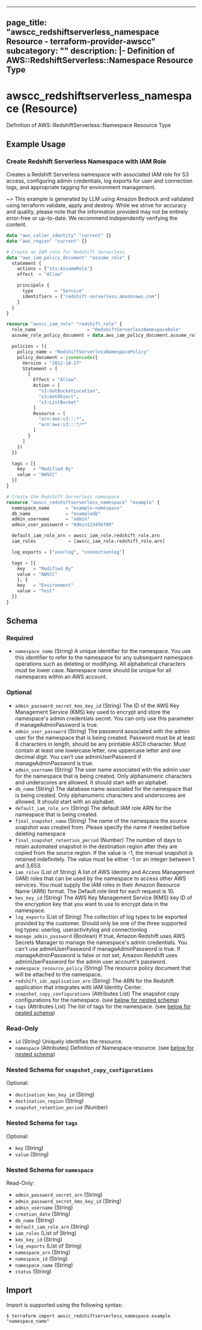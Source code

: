 
---
page_title: "awscc_redshiftserverless_namespace Resource - terraform-provider-awscc"
subcategory: ""
description: |-
  Definition of AWS::RedshiftServerless::Namespace Resource Type
---

# awscc_redshiftserverless_namespace (Resource)

Definition of AWS::RedshiftServerless::Namespace Resource Type

## Example Usage

### Create Redshift Serverless Namespace with IAM Role

Creates a Redshift Serverless namespace with associated IAM role for S3 access, configuring admin credentials, log exports for user and connection logs, and appropriate tagging for environment management.

~> This example is generated by LLM using Amazon Bedrock and validated using terraform validate, apply and destroy. While we strive for accuracy and quality, please note that the information provided may not be entirely error-free or up-to-date. We recommend independently verifying the content.

```terraform
data "aws_caller_identity" "current" {}
data "aws_region" "current" {}

# Create an IAM role for Redshift Serverless
data "aws_iam_policy_document" "assume_role" {
  statement {
    actions = ["sts:AssumeRole"]
    effect  = "Allow"

    principals {
      type        = "Service"
      identifiers = ["redshift-serverless.amazonaws.com"]
    }
  }
}

resource "awscc_iam_role" "redshift_role" {
  role_name                   = "RedshiftServerlessNamespaceRole"
  assume_role_policy_document = data.aws_iam_policy_document.assume_role.json

  policies = [{
    policy_name = "RedshiftServerlessNamespacePolicy"
    policy_document = jsonencode({
      Version = "2012-10-17"
      Statement = [
        {
          Effect = "Allow"
          Action = [
            "s3:GetBucketLocation",
            "s3:GetObject",
            "s3:ListBucket"
          ]
          Resource = [
            "arn:aws:s3:::*",
            "arn:aws:s3:::*/*"
          ]
        }
      ]
    })
  }]

  tags = [{
    key   = "Modified By"
    value = "AWSCC"
  }]
}

# Create the Redshift Serverless namespace
resource "awscc_redshiftserverless_namespace" "example" {
  namespace_name      = "example-namespace"
  db_name             = "exampledb"
  admin_username      = "admin"
  admin_user_password = "Admin123456789"

  default_iam_role_arn = awscc_iam_role.redshift_role.arn
  iam_roles            = [awscc_iam_role.redshift_role.arn]

  log_exports = ["userlog", "connectionlog"]

  tags = [{
    key   = "Modified By"
    value = "AWSCC"
    }, {
    key   = "Environment"
    value = "Test"
  }]
}
```

<!-- schema generated by tfplugindocs -->
## Schema

### Required

- `namespace_name` (String) A unique identifier for the namespace. You use this identifier to refer to the namespace for any subsequent namespace operations such as deleting or modifying. All alphabetical characters must be lower case. Namespace name should be unique for all namespaces within an AWS account.

### Optional

- `admin_password_secret_kms_key_id` (String) The ID of the AWS Key Management Service (KMS) key used to encrypt and store the namespace's admin credentials secret. You can only use this parameter if manageAdminPassword is true.
- `admin_user_password` (String) The password associated with the admin user for the namespace that is being created. Password must be at least 8 characters in length, should be any printable ASCII character. Must contain at least one lowercase letter, one uppercase letter and one decimal digit. You can't use adminUserPassword if manageAdminPassword is true.
- `admin_username` (String) The user name associated with the admin user for the namespace that is being created. Only alphanumeric characters and underscores are allowed. It should start with an alphabet.
- `db_name` (String) The database name associated for the namespace that is being created. Only alphanumeric characters and underscores are allowed. It should start with an alphabet.
- `default_iam_role_arn` (String) The default IAM role ARN for the namespace that is being created.
- `final_snapshot_name` (String) The name of the namespace the source snapshot was created from. Please specify the name if needed before deleting namespace
- `final_snapshot_retention_period` (Number) The number of days to retain automated snapshot in the destination region after they are copied from the source region. If the value is -1, the manual snapshot is retained indefinitely. The value must be either -1 or an integer between 1 and 3,653.
- `iam_roles` (List of String) A list of AWS Identity and Access Management (IAM) roles that can be used by the namespace to access other AWS services. You must supply the IAM roles in their Amazon Resource Name (ARN) format. The Default role limit for each request is 10.
- `kms_key_id` (String) The AWS Key Management Service (KMS) key ID of the encryption key that you want to use to encrypt data in the namespace.
- `log_exports` (List of String) The collection of log types to be exported provided by the customer. Should only be one of the three supported log types: userlog, useractivitylog and connectionlog
- `manage_admin_password` (Boolean) If true, Amazon Redshift uses AWS Secrets Manager to manage the namespace's admin credentials. You can't use adminUserPassword if manageAdminPassword is true. If manageAdminPassword is false or not set, Amazon Redshift uses adminUserPassword for the admin user account's password.
- `namespace_resource_policy` (String) The resource policy document that will be attached to the namespace.
- `redshift_idc_application_arn` (String) The ARN for the Redshift application that integrates with IAM Identity Center.
- `snapshot_copy_configurations` (Attributes List) The snapshot copy configurations for the namespace. (see [below for nested schema](#nestedatt--snapshot_copy_configurations))
- `tags` (Attributes List) The list of tags for the namespace. (see [below for nested schema](#nestedatt--tags))

### Read-Only

- `id` (String) Uniquely identifies the resource.
- `namespace` (Attributes) Definition of Namespace resource. (see [below for nested schema](#nestedatt--namespace))

<a id="nestedatt--snapshot_copy_configurations"></a>
### Nested Schema for `snapshot_copy_configurations`

Optional:

- `destination_kms_key_id` (String)
- `destination_region` (String)
- `snapshot_retention_period` (Number)


<a id="nestedatt--tags"></a>
### Nested Schema for `tags`

Optional:

- `key` (String)
- `value` (String)


<a id="nestedatt--namespace"></a>
### Nested Schema for `namespace`

Read-Only:

- `admin_password_secret_arn` (String)
- `admin_password_secret_kms_key_id` (String)
- `admin_username` (String)
- `creation_date` (String)
- `db_name` (String)
- `default_iam_role_arn` (String)
- `iam_roles` (List of String)
- `kms_key_id` (String)
- `log_exports` (List of String)
- `namespace_arn` (String)
- `namespace_id` (String)
- `namespace_name` (String)
- `status` (String)

## Import

Import is supported using the following syntax:

```shell
$ terraform import awscc_redshiftserverless_namespace.example "namespace_name"
```
